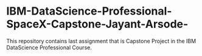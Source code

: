 # IBM-DataScience-Professional-SpaceX-Capstone-Jayant-Arsode-
This repository contains last assignment that is Capstone Project in the  IBM DataScience Professional Course.

